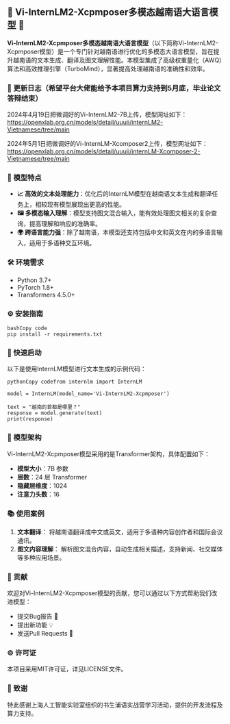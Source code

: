 ## 🌟 Vi-InternLM2-Xcpmposer多模态越南语大语言模型 🌟

**Vi-InternLM2-Xcpmposer多模态越南语大语言模型**（以下简称Vi-InternLM2-Xcpmposer模型）是一个专门针对越南语进行优化的多模态大语言模型，旨在提升越南语的文本生成、翻译及图文理解性能。本模型集成了高级权重量化（AWQ）算法和高效推理引擎（TurboMind），显著提高处理越南语的准确性和效率。
### 🚀 更新日志（希望平台大佬能给予本项目算力支持到5月底，毕业论文答辩结束）
2024年4月19日把微调好的Vi-InternLM2-7B上传，模型网址如下：https://openxlab.org.cn/models/detail/uuuii/internLM2-Vietnamese/tree/main

2024年5月1日把微调好的Vi-InternLM-Xcomposer2上传，模型网址如下：https://openxlab.org.cn/models/detail/uuuii/internLM-Xcomposer-2-Vietnamese/tree/main

### 🚀 模型特点

- **📈 高效的文本处理能力**：优化后的InternLM模型在越南语文本生成和翻译任务上，相较现有模型展现出更高的性能。
- **🖼️ 多模态输入理解**：模型支持图文混合输入，能有效处理图文相关的复杂查询，提高理解和响应的准确率。
- **🌍 跨语言能力强**：除了越南语，本模型还支持包括中文和英文在内的多语言输入，适用于多语种交互环境。

### 🛠️ 环境需求

- Python 3.7+
- PyTorch 1.8+
- Transformers 4.5.0+

### ⚙️ 安装指南

```
bashCopy code
pip install -r requirements.txt
```

### 🌟 快速启动

以下是使用InternLM模型进行文本生成的示例代码：

```
pythonCopy codefrom internlm import InternLM

model = InternLM(model_name='Vi-InternLM2-Xcpmposer')

text = "越南的首都是哪里？"
response = model.generate(text)
print(response)
```

### 📐 模型架构

Vi-InternLM2-Xcpmposer模型采用的是Transformer架构，具体配置如下：

- **模型大小**：7B 参数
- **层数**：24 层 Transformer
- **隐藏层维度**：1024
- **注意力头数**：16

### 📚 使用案例

1. **文本翻译**： 将越南语翻译成中文或英文，适用于多语种内容创作者和国际会议通讯。
2. **图文内容理解**： 解析图文混合内容，自动生成相关描述，支持新闻、社交媒体等多种应用场景。

### 🤝 贡献

欢迎对Vi-InternLM2-Xcpmposer模型的贡献，您可以通过以下方式帮助我们改进模型：

- 提交Bug报告 🐛
- 提出新功能 💡
- 发送Pull Requests 👥

### ©️ 许可证

本项目采用MIT许可证，详见LICENSE文件。

### 💖 致谢

特此感谢上海人工智能实验室组织的书生浦语实战营学习活动，提供的开发流程及算力支持。
